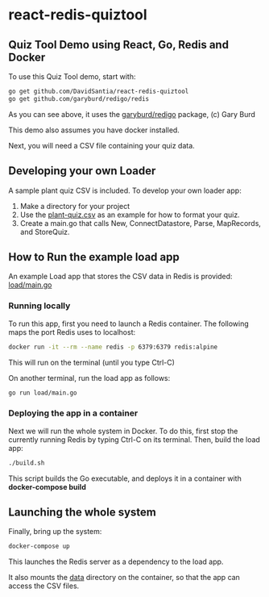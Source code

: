 # react-redis-quiztool
## Quiz Tool Demo using React, Go, Redis and Docker

To use this Quiz Tool demo, start with:
```sh
go get github.com/DavidSantia/react-redis-quiztool
go get github.com/garyburd/redigo/redis
```
As you can see above, it uses the [garyburd/redigo](https://github.com/garyburd/redigo) package, (c) Gary Burd

This demo also assumes you have docker installed.

Next, you will need a CSV file containing your quiz data.

## Developing your own Loader
A sample plant quiz CSV is included.  To develop your own loader app:

1. Make a directory for your project
2. Use the [plant-quiz.csv](https://raw.githubusercontent.com/DavidSantia/react-redis-quiztool/master/plant-quiz.csv) as an example for how to format your quiz.
3. Create a main.go that calls New, ConnectDatastore, Parse, MapRecords, and StoreQuiz.


## How to Run the example load app
An example Load app that stores the CSV data in Redis is provided: [load/main.go](https://github.com/DavidSantia/react-redis-quiztool/blob/master/load/main.go)

### Running locally
To run this app, first you need to launch a Redis container.  The following maps the port Redis uses to localhost:
```sh
docker run -it --rm --name redis -p 6379:6379 redis:alpine
```
This will run on the terminal (until you type Ctrl-C)

On another terminal, run the load app as follows:
```sh
go run load/main.go
```

### Deploying the app in a container
Next we will run the whole system in Docker. To do this, first stop the currently running Redis by typing Ctrl-C on its terminal.  Then, build the load app:
```sh
./build.sh
```
This script builds the Go executable, and deploys it in a container with **docker-compose build**

## Launching the whole system

Finally, bring up the system:
```sh
docker-compose up
```
This launches the Redis server as a dependency to the load app.

It also mounts the [data](https://github.com/DavidSantia/react-redis-quiztool/blob/master/data) directory on the container, so that the app can access the CSV files.

